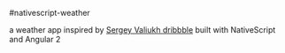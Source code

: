#nativescript-weather

a weather app inspired by [Sergey Valiukh dribbble](https://dribbble.com/shots/1824088-GIF-for-the-Weather-App) built with NativeScript and Angular 2